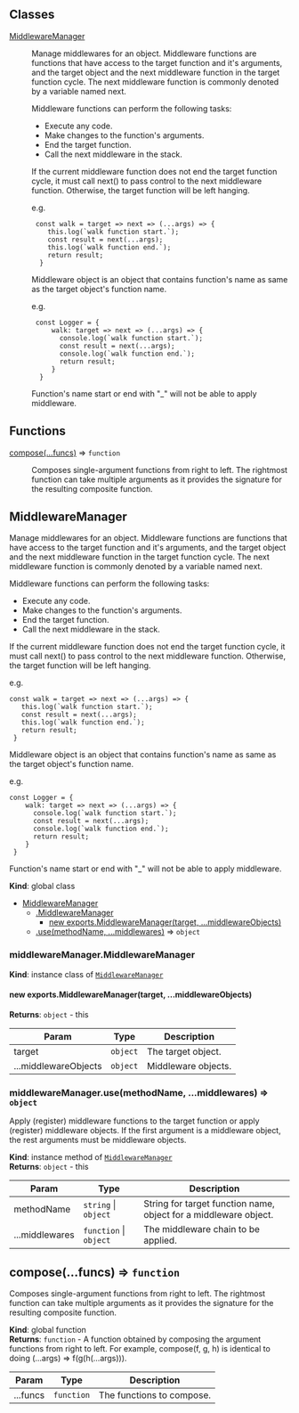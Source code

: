 ## Classes

<dl>
<dt><a href="#MiddlewareManager">MiddlewareManager</a></dt>
<dd><p>Manage middlewares for an object.
Middleware functions are functions that have access to the target function and it&#39;s arguments,
and the target object and the next middleware function in the target function cycle.
The next middleware function is commonly denoted by a variable named next.</p>
<p>Middleware functions can perform the following tasks:</p>
<ul>
<li>Execute any code.</li>
<li>Make changes to the function&#39;s arguments.</li>
<li>End the target function.</li>
<li>Call the next middleware in the stack.</li>
</ul>
<p>If the current middleware function does not end the target function cycle,
it must call next() to pass control to the next middleware function. Otherwise,
the target function will be left hanging.</p>
<p>e.g.</p>
<pre><code> const walk = target =&gt; next =&gt; (...args) =&gt; {
    this.log(`walk function start.`);
    const result = next(...args);
    this.log(`walk function end.`);
    return result;
  }</code></pre><p>Middleware object is an object that contains function&#39;s name as same as the target object&#39;s function name.</p>
<p>e.g.</p>
<pre><code> const Logger = {
     walk: target =&gt; next =&gt; (...args) =&gt; {
       console.log(`walk function start.`);
       const result = next(...args);
       console.log(`walk function end.`);
       return result;
     }
  }</code></pre><p>Function&#39;s name start or end with &quot;_&quot; will not be able to apply middleware.</p>
</dd>
</dl>

## Functions

<dl>
<dt><a href="#compose">compose(...funcs)</a> ⇒ <code>function</code></dt>
<dd><p>Composes single-argument functions from right to left. The rightmost
function can take multiple arguments as it provides the signature for
the resulting composite function.</p>
</dd>
</dl>

<a name="MiddlewareManager"></a>

## MiddlewareManager
Manage middlewares for an object.
Middleware functions are functions that have access to the target function and it's arguments,
and the target object and the next middleware function in the target function cycle.
The next middleware function is commonly denoted by a variable named next.

Middleware functions can perform the following tasks:
 - Execute any code.
 - Make changes to the function's arguments.
 - End the target function.
 - Call the next middleware in the stack.

If the current middleware function does not end the target function cycle,
it must call next() to pass control to the next middleware function. Otherwise,
the target function will be left hanging.

e.g.
 ```
 const walk = target => next => (...args) => {
    this.log(`walk function start.`);
    const result = next(...args);
    this.log(`walk function end.`);
    return result;
  }
 ```

Middleware object is an object that contains function's name as same as the target object's function name.

e.g.
 ```
 const Logger = {
     walk: target => next => (...args) => {
       console.log(`walk function start.`);
       const result = next(...args);
       console.log(`walk function end.`);
       return result;
     }
  }
 ```

Function's name start or end with "_" will not be able to apply middleware.

**Kind**: global class  

* [MiddlewareManager](#MiddlewareManager)
    * [.MiddlewareManager](#MiddlewareManager+MiddlewareManager)
        * [new exports.MiddlewareManager(target, ...middlewareObjects)](#new_MiddlewareManager+MiddlewareManager_new)
    * [.use(methodName, ...middlewares)](#MiddlewareManager+use) ⇒ <code>object</code>

<a name="MiddlewareManager+MiddlewareManager"></a>

### middlewareManager.MiddlewareManager
**Kind**: instance class of [<code>MiddlewareManager</code>](#MiddlewareManager)  
<a name="new_MiddlewareManager+MiddlewareManager_new"></a>

#### new exports.MiddlewareManager(target, ...middlewareObjects)
**Returns**: <code>object</code> - this  

| Param | Type | Description |
| --- | --- | --- |
| target | <code>object</code> | The target object. |
| ...middlewareObjects | <code>object</code> | Middleware objects. |

<a name="MiddlewareManager+use"></a>

### middlewareManager.use(methodName, ...middlewares) ⇒ <code>object</code>
Apply (register) middleware functions to the target function or apply (register) middleware objects.
If the first argument is a middleware object, the rest arguments must be middleware objects.

**Kind**: instance method of [<code>MiddlewareManager</code>](#MiddlewareManager)  
**Returns**: <code>object</code> - this  

| Param | Type | Description |
| --- | --- | --- |
| methodName | <code>string</code> \| <code>object</code> | String for target function name, object for a middleware object. |
| ...middlewares | <code>function</code> \| <code>object</code> | The middleware chain to be applied. |

<a name="compose"></a>

## compose(...funcs) ⇒ <code>function</code>
Composes single-argument functions from right to left. The rightmost
function can take multiple arguments as it provides the signature for
the resulting composite function.

**Kind**: global function  
**Returns**: <code>function</code> - A function obtained by composing the argument functions
from right to left. For example, compose(f, g, h) is identical to doing
(...args) => f(g(h(...args))).  

| Param | Type | Description |
| --- | --- | --- |
| ...funcs | <code>function</code> | The functions to compose. |

